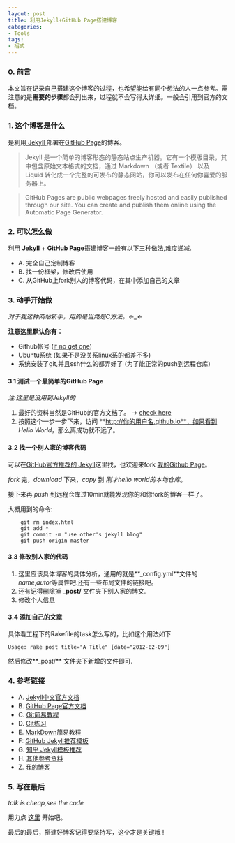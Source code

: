 ```yaml
---
layout: post
title: 利用Jekyll+GitHub Page搭建博客
categories:
- Tools
tags:
- 招式
---
```



### 0. 前言

  本文旨在记录自己搭建这个博客的过程，也希望能给有同个想法的人一点参考。需注意的是**需要的步骤**都会列出来，过程就不会写得太详细。一般会引用到官方的文档。

### 1. 这个博客是什么

  是利用[ Jekyll ](http://jekyllcn.com/)部署在[GitHub Page](https://pages.github.com/)的博客。
  
> Jekyll 是一个简单的博客形态的静态站点生产机器。它有一个模版目录，其中包含原始文本格式的文档，通过 Markdown （或者 Textile） 以及 Liquid 转化成一个完整的可发布的静态网站，你可以发布在任何你喜爱的服务器上。
 
> GitHub Pages are public webpages freely hosted and easily published through our site. You can create and publish them online using the Automatic Page Generator.

### 2. 可以怎么做

  利用 **Jekyll** + **GitHub Page**搭建博客一般有以下三种做法,难度递减.

- A. 完全自己定制博客
- B. 找一份框架，修改后使用
- C. 从GitHub上fork别人的博客代码，在其中添加自己的文章


### 3. 动手开始做

*对于我这种网站新手，用的是当然是C方法。←_←*

**注意这里默认你有：**

- Github帐号 ([if no get one](https://github.com/join))
- Ubuntu系统 (如果不是没关系linux系的都差不多)
- 系统安装了git,并且ssh什么的都弄好了 (为了能正常的push到远程仓库)
 
#### 3.1 测试一个最简单的GitHub Page

*注:这里是没用到Jekyll的*

1. 最好的资料当然是GitHub的官方文档了。 → [check here](https://pages.github.com/)
2. 按照这个一步一步下来，访问 **http://你的用户名.github.io**，如果看到 *Hello World*，那么离成功就不远了。
 

#### 3.2 找一个别人家的博客代码

  可以在[GitHub官方推荐的 Jekyll](https://github.com/jekyll/jekyll/wiki/Sites)这里找，也欢迎来fork [我的Github Page](https://github.com/runylin/runylin.github.io)。

  *fork* 完，*download* 下来，*copy* 到 *刚才hello world的本地仓库*。

  接下来再 *push* 到远程仓库过10min就能发现你的和你fork的博客一样了。

大概用到的命令:
```
	git rm index.html
	git add *
	git commit -m "use other's jekyll blog"
	git push origin master
```

#### 3.3 修改别人家的代码

1. 这里应该具体博客的具体分析，通用的就是**_config.yml**文件的*name*,*autor*等属性吧.还有一些布局文件的链接吧。
2. 还有记得删除掉 **_post/** 文件夹下别人家的博文.
3. 修改个人信息

#### 3.4 添加自己的文章

  具体看工程下的Rakefile的task怎么写的，比如这个用法如下
```
Usage: rake post title="A Title" [date="2012-02-09"]
```
  然后修改**_post/** 文件夹下新增的文件即可.

### 4. 参考链接

- A. [Jekyll中文官方文档](http://jekyllcn.com/)
- B. [GitHub Page官方文档](https://pages.github.com/)
- C. [Git简易教程](http://rogerdudler.github.io/git-guide/index.zh.html)
- D. [Git练习](https://try.github.io/levels/1/challenges/1)
- E. [MarkDown简易教程](http://runylin.github.io/2014/10/26/how-to-use-markdown.html)
- F: [GitHub Jekyll推荐模板](https://github.com/jekyll/jekyll/wiki/Sites)
- G. [知乎 Jekyll模板推荐](http://www.zhihu.com/question/20223939)
- H. [其他参考资料](http://beiyuu.com/github-pages/)
- Z. [我的博客](https://github.com/runylin/runylin.github.io)

### 5. 写在最后

*talk is cheap,see the code*

用力点 [这里](https://github.com/runylin/runylin.github.io) 开始吧。

最后的最后，搭建好博客记得要坚持写，这个才是关键哦 !


